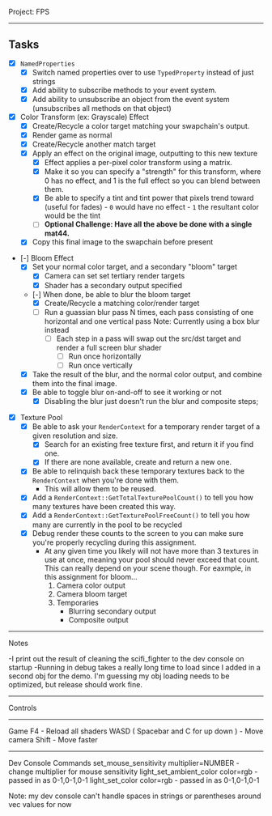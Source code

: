 Project: FPS

------

## Tasks
- [x] `NamedProperties`
    - [x] Switch named properties over to use `TypedProperty` instead of just strings
    - [x] Add ability to subscribe methods to your event system. 
    - [x] Add ability to unsubscribe an object from the event system (unsubscribes all methods on that object)

- [x] Color Transform (ex: Grayscale) Effect
    - [x] Create/Recycle a color target matching your swapchain's output.
    - [x] Render game as normal
    - [x] Create/Recycle another match target
    - [x] Apply an effect on the original image, outputting to this new texture
        - [x] Effect applies a per-pixel color transform using a matrix. 
        - [x] Make it so you can specify a "strength" for this transform, where 0 
              has no effect, and 1 is the full effect so you can blend between them.
        - [x] Be able to specify a tint and tint power that pixels trend toward (useful for fades)
              - `0` would have no effect
              - `1` the resultant color would be the tint 
        - [ ] **Optional Challenge: Have all the above be done with a single mat44.**
    - [x] Copy this final image to the swapchain before present
   
- [-] Bloom Effect
    - [x] Set your normal color target, and a secondary "bloom" target
        - [x] Camera can set set tertiary render targets
        - [x] Shader has a secondary output specified
    - [-] When done, be able to blur the bloom target
        - [x] Create/Recycle a matching color/render target
        - [ ] Run a guassian blur pass N times, each pass consisting of one horizontal and one vertical pass
            Note: Currently using a box blur instead
            - [ ] Each step in a pass will swap out the src/dst target and render a full screen blur shader
                - [ ] Run once horizontally
                - [ ] Run once vertically
    - [x] Take the result of the blur, and the normal color output, and combine them
          into the final image.
    - [x] Be able to toggle blur on-and-off to see it working or not
        - [x] Disabling the blur just doesn't run the blur and composite steps;

- [x] Texture Pool
    - [x] Be able to ask your `RenderContext` for a temporary render target of a given resolution and size.
        - [x] Search for an existing free texture first, and return it if you find one.
        - [x] If there are none available, create and return a new one.
    - [x] Be able to relinquish back these temporary textures back to the `RenderContext` when you're done with them.
        - This will allow them to be reused.
    - [x] Add a `RenderContext::GetTotalTexturePoolCount()` to tell you how many textures have been created this way.
    - [x] Add a `RenderContext::GetTexturePoolFreeCount()` to tell you how many are currently in the pool to be recycled
    - [x] Debug render these counts to the screen to you can make sure you're properly recycling during this assignment.
        - At any given time you likely will not have more than 3 textures in use at once, meaning your pool should never exceed that count.  This can really depend on your scene though.  For eaxmple, in this assignment for bloom... 
          1. Camera color output
          2. Camera bloom target
          3. Temporaries
             - Blurring secondary output
             - Composite output 

-------
Notes

-I print out the result of cleaning the scifi_fighter to the dev console on startup
-Running in debug takes a really long time to load since I added in a second obj for the demo. I'm guessing my obj loading needs to be optimized, but release should work fine.

-------
Controls

-------
Game
F4 - Reload all shaders
WASD ( Spacebar and C for up down ) - Move camera
Shift - Move faster 

------
Dev Console Commands
set_mouse_sensitivity multiplier=NUMBER - change multiplier for mouse sensitivity
light_set_ambient_color color=rgb - passed in as 0-1,0-1,0-1
light_set_color color=rgb - passed in as 0-1,0-1,0-1

Note: my dev console can't handle spaces in strings or parentheses around vec values for now